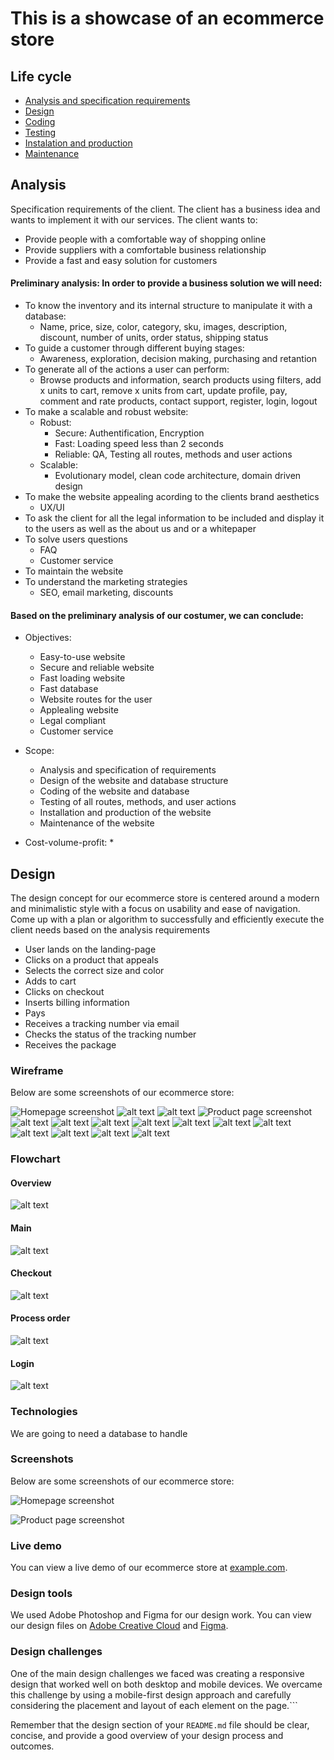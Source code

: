 # This is a showcase of an ecommerce store

## Life cycle
+ [Analysis and specification requirements](#Analysis)
+ [Design](#Design)
+ [Coding](#Coding)
+ [Testing](#Testing)
+ [Instalation and production](#Installation)
+ [Maintenance](#Maintenance)


## Analysis
Specification requirements of the client. The client has a business idea and wants to implement it with our services. The client wants to:
+ Provide people with a comfortable way of shopping online
+ Provide suppliers with a comfortable business relationship
+ Provide a fast and easy solution for customers

#### Preliminary analysis: In order to provide a business solution we will need:
+ To know the inventory and its internal structure to manipulate it with a database:
    * Name, price, size, color, category, sku, images, description, discount, number of units, order status, shipping status
+ To guide a customer through different buying stages:
    * Awareness, exploration, decision making, purchasing and retantion
+ To generate all of the actions a user can perform:
    * Browse products and information, search products using filters, add x units to cart, remove x units from cart, update profile, pay, comment and rate products, contact support, register, login, logout
+ To make a scalable and robust website:
    + Robust:
        * Secure: Authentification, Encryption
        * Fast: Loading speed less than 2 seconds
        * Reliable: QA, Testing all routes, methods and user actions
    + Scalable:
        * Evolutionary model, clean code architecture, domain driven design 
+ To make the website appealing acording to the clients brand aesthetics
    * UX/UI
+ To ask the client for all the legal information to be included and display it to the users as well as the about us and or a whitepaper
+ To solve users questions
    * FAQ
    * Customer service
+ To maintain the website
+ To understand the marketing strategies
    * SEO, email marketing, discounts

#### Based on the preliminary analysis of our costumer, we can conclude:
+ Objectives:
    * Easy-to-use website
    * Secure and reliable website
    * Fast loading website
    * Fast database
    * Website routes for the user
    * Applealing website
    * Legal compliant
    * Customer service

+ Scope:
    * Analysis and specification of requirements
    * Design of the website and database structure
    * Coding of the website and database
    * Testing of all routes, methods, and user actions
    * Installation and production of the website
    * Maintenance of the website

+ Cost-volume-profit:
    * 


## Design
The design concept for our ecommerce store is centered around a modern and minimalistic style with a focus on usability and ease of navigation.
Come up with a plan or algorithm to successfully and efficiently execute the client needs based on the analysis requirements

* User lands on the landing-page
* Clicks on a product that appeals
* Selects the correct size and color
* Adds to cart
* Clicks on checkout
* Inserts billing information
* Pays
* Receives a tracking number via email
* Checks the status of the tracking number
* Receives the package


### Wireframe
Below are some screenshots of our ecommerce store:

![Homepage screenshot](https://github.com/RomanW05/ecommerce/blob/main/blob/wireframe/wireframe-01.png?raw=true)
![alt text](https://github.com/RomanW05/ecommerce/blob/main/blob/wireframe/wireframe-02.png?raw=true)
![alt text](https://github.com/RomanW05/ecommerce/blob/main/blob/wireframe/wireframe-03.png?raw=true)
![Product page screenshot](https://github.com/RomanW05/ecommerce/blob/main/blob/wireframe/wireframe-04.png?raw=true)
![alt text](https://github.com/RomanW05/ecommerce/blob/main/blob/wireframe/wireframe-05.png?raw=true)
![alt text](https://github.com/RomanW05/ecommerce/blob/main/blob/wireframe/wireframe-06.png?raw=true)
![alt text](https://github.com/RomanW05/ecommerce/blob/main/blob/wireframe/wireframe-07.png?raw=true)
![alt text](https://github.com/RomanW05/ecommerce/blob/main/blob/wireframe/wireframe-08.png?raw=true)
![alt text](https://github.com/RomanW05/ecommerce/blob/main/blob/wireframe/wireframe-09.png?raw=true)
![alt text](https://github.com/RomanW05/ecommerce/blob/main/blob/wireframe/wireframe-10.png?raw=true)
![alt text](https://github.com/RomanW05/ecommerce/blob/main/blob/wireframe/wireframe-11.png?raw=true)
![alt text](https://github.com/RomanW05/ecommerce/blob/main/blob/wireframe/wireframe-12.png?raw=true)
![alt text](https://github.com/RomanW05/ecommerce/blob/main/blob/wireframe/wireframe-13.png?raw=true)
![alt text](https://github.com/RomanW05/ecommerce/blob/main/blob/wireframe/wireframe-14.png?raw=true)
![alt text](https://github.com/RomanW05/ecommerce/blob/main/blob/wireframe/wireframe-15.png?raw=true)

### Flowchart


#### Overview
![alt text](https://github.com/RomanW05/ecommerce/blob/main/blob/Overview.png?raw=true)

#### Main
![alt text](https://github.com/RomanW05/ecommerce/blob/main/blob/main_flowchart.png?raw=true)


#### Checkout
![alt text](https://github.com/RomanW05/ecommerce/blob/main/blob/checkout_flowchart.png?raw=true)

#### Process order
![alt text](https://github.com/RomanW05/ecommerce/blob/main/blob/process_order_flowchart.png?raw=true)

#### Login
![alt text](https://github.com/RomanW05/ecommerce/blob/main/blob/login_flowchart.png?raw=true)

### Technologies
We are going to need a database to handle






### Screenshots

Below are some screenshots of our ecommerce store:

![Homepage screenshot](homepage-screenshot.png)

![Product page screenshot](product-page-screenshot.png)

### Live demo

You can view a live demo of our ecommerce store at [example.com](https://example.com).

### Design tools

We used Adobe Photoshop and Figma for our design work. You can view our design files on [Adobe Creative Cloud](https://www.adobe.com/creativecloud.html) and [Figma](https://www.figma.com/).

### Design challenges

One of the main design challenges we faced was creating a responsive design that worked well on both desktop and mobile devices. We overcame this challenge by using a mobile-first design approach and carefully considering the placement and layout of each element on the page.```

Remember that the design section of your `README.md` file should be clear, concise, and provide a good overview of your design process and outcomes.
